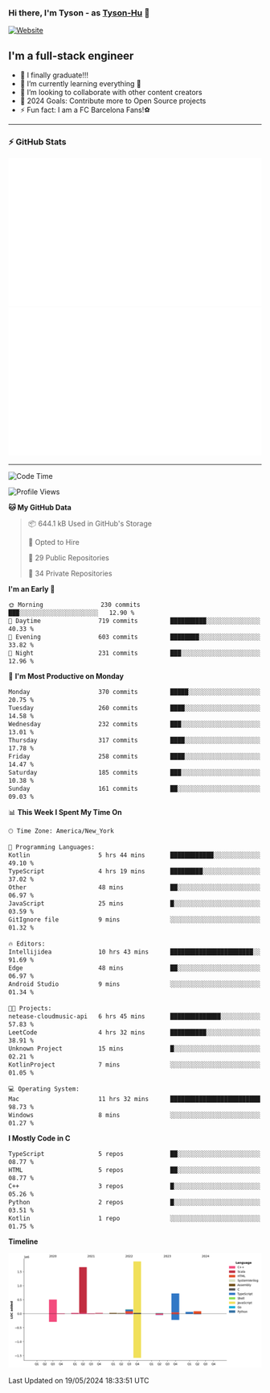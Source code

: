 ### Hi there, I'm Tyson - as [Tyson-Hu][website] 👋

[![Website](https://img.shields.io/website?label=Tianzhe.me&style=for-the-badge&url=https%3A%2F%2Ftianzhe.me)](https://tianzhe.me)


## I'm a full-stack engineer

- 🔭 I finally graduate!!!
- 🌱 I’m currently learning everything 🤣
- 👯 I’m looking to collaborate with other content creators
- 🥅 2024 Goals: Contribute more to Open Source projects
- ⚡ Fun fact: I am a FC Barcelona Fans!⚽️

---

### ⚡️ GitHub Stats
![](https://raw.githubusercontent.com/Tyson-Hu/github-stats-card/master/generated/overview.svg)
![](https://raw.githubusercontent.com/Tyson-Hu/github-stats-card/master/generated/languages.svg)

---

<!--START_SECTION:waka-->
![Code Time](http://img.shields.io/badge/Code%20Time-142%20hrs%2030%20mins-blue)

![Profile Views](http://img.shields.io/badge/Profile%20Views-0-blue)

**🐱 My GitHub Data** 

> 📦 644.1 kB Used in GitHub's Storage 
 > 
> 💼 Opted to Hire
 > 
> 📜 29 Public Repositories 
 > 
> 🔑 34 Private Repositories 
 > 
**I'm an Early 🐤** 

```text
🌞 Morning                230 commits         ███░░░░░░░░░░░░░░░░░░░░░░   12.90 % 
🌆 Daytime                719 commits         ██████████░░░░░░░░░░░░░░░   40.33 % 
🌃 Evening                603 commits         ████████░░░░░░░░░░░░░░░░░   33.82 % 
🌙 Night                  231 commits         ███░░░░░░░░░░░░░░░░░░░░░░   12.96 % 
```
📅 **I'm Most Productive on Monday** 

```text
Monday                   370 commits         █████░░░░░░░░░░░░░░░░░░░░   20.75 % 
Tuesday                  260 commits         ████░░░░░░░░░░░░░░░░░░░░░   14.58 % 
Wednesday                232 commits         ███░░░░░░░░░░░░░░░░░░░░░░   13.01 % 
Thursday                 317 commits         ████░░░░░░░░░░░░░░░░░░░░░   17.78 % 
Friday                   258 commits         ████░░░░░░░░░░░░░░░░░░░░░   14.47 % 
Saturday                 185 commits         ███░░░░░░░░░░░░░░░░░░░░░░   10.38 % 
Sunday                   161 commits         ██░░░░░░░░░░░░░░░░░░░░░░░   09.03 % 
```


📊 **This Week I Spent My Time On** 

```text
🕑︎ Time Zone: America/New_York

💬 Programming Languages: 
Kotlin                   5 hrs 44 mins       ████████████░░░░░░░░░░░░░   49.10 % 
TypeScript               4 hrs 19 mins       █████████░░░░░░░░░░░░░░░░   37.02 % 
Other                    48 mins             ██░░░░░░░░░░░░░░░░░░░░░░░   06.97 % 
JavaScript               25 mins             █░░░░░░░░░░░░░░░░░░░░░░░░   03.59 % 
GitIgnore file           9 mins              ░░░░░░░░░░░░░░░░░░░░░░░░░   01.32 % 

🔥 Editors: 
Intellijidea             10 hrs 43 mins      ███████████████████████░░   91.69 % 
Edge                     48 mins             ██░░░░░░░░░░░░░░░░░░░░░░░   06.97 % 
Android Studio           9 mins              ░░░░░░░░░░░░░░░░░░░░░░░░░   01.34 % 

🐱‍💻 Projects: 
netease-cloudmusic-api   6 hrs 45 mins       ██████████████░░░░░░░░░░░   57.83 % 
LeetCode                 4 hrs 32 mins       ██████████░░░░░░░░░░░░░░░   38.91 % 
Unknown Project          15 mins             █░░░░░░░░░░░░░░░░░░░░░░░░   02.21 % 
KotlinProject            7 mins              ░░░░░░░░░░░░░░░░░░░░░░░░░   01.05 % 

💻 Operating System: 
Mac                      11 hrs 32 mins      █████████████████████████   98.73 % 
Windows                  8 mins              ░░░░░░░░░░░░░░░░░░░░░░░░░   01.27 % 
```

**I Mostly Code in C** 

```text
TypeScript               5 repos             ██░░░░░░░░░░░░░░░░░░░░░░░   08.77 % 
HTML                     5 repos             ██░░░░░░░░░░░░░░░░░░░░░░░   08.77 % 
C++                      3 repos             █░░░░░░░░░░░░░░░░░░░░░░░░   05.26 % 
Python                   2 repos             █░░░░░░░░░░░░░░░░░░░░░░░░   03.51 % 
Kotlin                   1 repo              ░░░░░░░░░░░░░░░░░░░░░░░░░   01.75 % 
```



**Timeline**

![Lines of Code chart](https://raw.githubusercontent.com/Tyson-Hu/Tyson-Hu/main/assets/bar_graph.png)


 Last Updated on 19/05/2024 18:33:51 UTC
<!--END_SECTION:waka-->


[website]: https://github.com/Tyson-Hu
